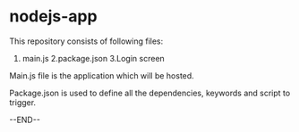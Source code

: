 # nodejs-app

This repository consists of following files:
1. main.js
2.package.json
3.Login screen

Main.js file is the application which will be hosted.

Package.json is used to define all the dependencies, keywords and script to trigger.

--END--
